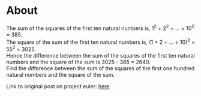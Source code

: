 # About

The sum of the squares of the first ten natural numbers is,
1<sup>2</sup> + 2<sup>2</sup> + ... + 10<sup>2</sup> = 385.  
The square of the sum of the first ten natural numbers is,
(1 + 2 + ... + 10)<sup>2</sup> = 55<sup>2</sup> = 3025.  
Hence the difference between the sum of the squares of the first ten natural numbers and the square of the sum is
3025 - 385 = 2640.  
Find the difference between the sum of the squares of the first one hundred natural numbers and the square of the sum.

Link to original post on project euler: [here](https://projecteuler.net/problem=6).
